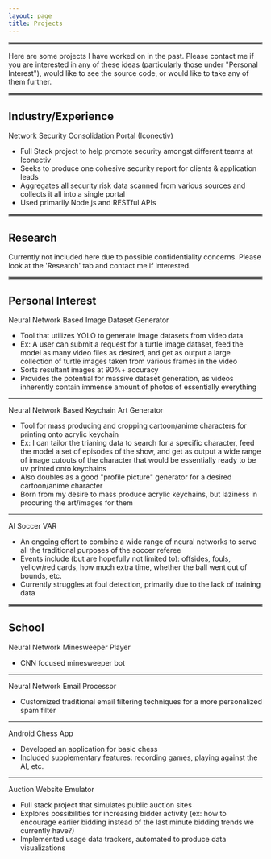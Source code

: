 ```yaml
---
layout: page
title: Projects
---
```


<hr style="border:2px solid gray">

Here are some projects I have worked on in the past. Please contact me if you are interested in any of these ideas (particularly those under "Personal Interest"), would like to see the source code, or would like to take any of them further.

<hr style="border:2px solid gray">

## Industry/Experience
Network Security Consolidation Portal (Iconectiv)
- Full Stack project to help promote security amongst different teams at Iconectiv
- Seeks to produce one cohesive security report for clients & application leads
- Aggregates all security risk data scanned from various sources and collects it all into a single portal
- Used primarily Node.js and RESTful APIs

<hr style="border:2px solid gray">

## Research
Currently not included here due to possible confidentiality concerns. Please look at the 'Research' tab and contact me if interested.

<hr style="border:2px solid gray">

## Personal Interest

Neural Network Based Image Dataset Generator
- Tool that utilizes YOLO to generate image datasets from video data
- Ex: A user can submit a request for a turtle image dataset, feed the model as many video files as desired, and get as output a large collection of turtle images taken from various frames in the video
- Sorts resultant images at 90%+ accuracy
- Provides the potential for massive dataset generation, as videos inherently contain immense amount of photos of essentially everything
___
Neural Network Based Keychain Art Generator
- Tool for mass producing and cropping cartoon/anime characters for printing onto acrylic keychain
- Ex: I can tailor the trianing data to search for a specific character, feed the model a set of episodes of the show, and get as output a wide range of image cutouts of the character that would be essentially ready to be uv printed onto keychains
- Also doubles as a good "profile picture" generator for a desired cartoon/anime character
- Born from my desire to mass produce acrylic keychains, but laziness in procuring the art/images for them
___
AI Soccer VAR
- An ongoing effort to combine a wide range of neural networks to serve all the traditional purposes of the soccer referee
- Events include (but are hopefully not limited to): offsides, fouls, yellow/red cards, how much extra time, whether the ball went out of bounds, etc.
- Currently struggles at foul detection, primarily due to the lack of training data

<hr style="border:2px solid gray">

## School

Neural Network Minesweeper Player
- CNN focused minesweeper bot
___
Neural Network Email Processor
- Customized traditional email filtering techniques for a more personalized spam filter
___
Android Chess App
- Developed an application for basic chess
- Included supplementary features: recording games, playing against the AI, etc.
___
Auction Website Emulator
- Full stack project that simulates public auction sites
- Explores possibilities for increasing bidder activity (ex: how to encourage earlier bidding instead of the last minute bidding trends we currently have?)
- Implemented usage data trackers, automated to produce data visualizations
